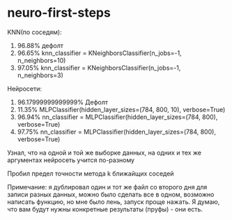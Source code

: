 # neuro-first-steps

KNN(по соседям):
1. 96.88% дефолт
2. 96.65% knn_classifier = KNeighborsClassifier(n_jobs=-1, n_neighbors=10)
3. 97.05%  knn_classifier = KNeighborsClassifier(n_jobs=-1, n_neighbors=3)


Нейросети:
1. 96.17999999999999% Дефолт
2. 11.35% MLPClassifier(hidden_layer_sizes=(784, 800, 10), verbose=True)
3. 96.94% nn_classifier = MLPClassifier(hidden_layer_sizes=(784, 800), verbose=True)
4. 97.75% nn_classifier = MLPClassifier(hidden_layer_sizes=(784, 800), verbose=True)

Узнал, что на одной и той же выборке данных, на одних и тех же аргументах нейросеть учится по-разному

Пробил предел точности метода k ближайщих соседей

Примечание: я дублировал один и тот же файл со второго дня для записи разных данных, можно было сделать все в одном, возможно написать функцию, но мне было лень, запуск проще нажать. Я думаю, что вам будут нужны конкретные результаты (пруфы) - они есть.

